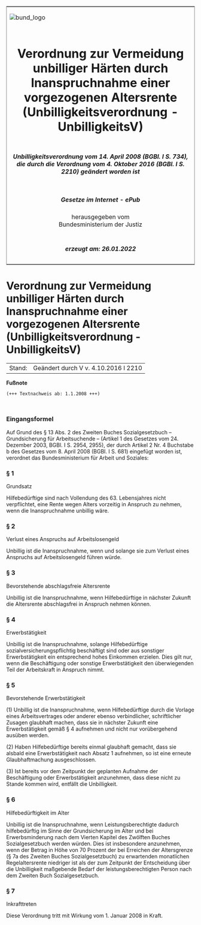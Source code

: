 <span id="DECKBLATT.html"></span>

<table border="0" frame="border" width="100%">

<tr valign="top">

<td align="left">

![bund\_logo](BfJ_2021_Web_de_de.gif)

</td>

<td align="right">

 

</td>

</tr>

<tr align="center" valign="middle">

<td colspan="2">

# Verordnung zur Vermeidung unbilliger Härten durch Inanspruchnahme einer vorgezogenen Altersrente (Unbilligkeitsverordnung - UnbilligkeitsV)

</td>

</tr>

<tr align="center" valign="middle">

<td colspan="2">

##### Unbilligkeitsverordnung vom 14. April 2008 (BGBl. I S. 734), die durch die Verordnung vom 4. Oktober 2016 (BGBl. I S. 2210) geändert worden ist

</td>

</tr>

<tr align="center" valign="middle">

<td colspan="2">

  
  

##### Gesetze im Internet - ePub  
  
herausgegeben vom  
Bundesministerium der Justiz

</td>

</tr>

<tr align="center" valign="bottom">

<td colspan="2">

  
  

##### erzeugt am: 26.01.2022

</td>

</tr>

</table>

<span id="BJNR073400008.html"></span>

# Verordnung zur Vermeidung unbilliger Härten durch Inanspruchnahme einer vorgezogenen Altersrente (Unbilligkeitsverordnung - UnbilligkeitsV)

<div>

<div class="jnhtml">

|        |                                      |
| ------ | ------------------------------------ |
| Stand: | Geändert durch V v. 4.10.2016 I 2210 |

</div>

</div>

<div>

  
**Fußnote**

<div class="jnhtml">

<div>

<div class="jurAbsatz">

  

``` 
(+++ Textnachweis ab: 1.1.2008 +++)

 
```

</div>

</div>

</div>

</div>

<span id="BJNR073400008BJNE000100000.html"></span>

### Eingangsformel  

<div>

<div class="jnhtml">

<div>

<div class="jurAbsatz">

Auf Grund des § 13 Abs. 2 des Zweiten Buches Sozialgesetzbuch –
Grundsicherung für Arbeitsuchende – (Artikel 1 des Gesetzes vom 24.
Dezember 2003, BGBl. I S. 2954, 2955), der durch Artikel 2 Nr. 4
Buchstabe b des Gesetzes vom 8. April 2008 (BGBl. I S. 681) eingefügt
worden ist, verordnet das Bundesministerium für Arbeit und Soziales:

</div>

</div>

</div>

</div>

<span id="BJNR073400008BJNE000200000.html"></span>

### § 1  
Grundsatz

<div>

<div class="jnhtml">

<div>

<div class="jurAbsatz">

Hilfebedürftige sind nach Vollendung des 63. Lebensjahres nicht
verpflichtet, eine Rente wegen Alters vorzeitig in Anspruch zu nehmen,
wenn die Inanspruchnahme unbillig wäre.

</div>

</div>

</div>

</div>

<span id="BJNR073400008BJNE000300000.html"></span>

### § 2  
Verlust eines Anspruchs auf Arbeitslosengeld

<div>

<div class="jnhtml">

<div>

<div class="jurAbsatz">

Unbillig ist die Inanspruchnahme, wenn und solange sie zum Verlust eines
Anspruchs auf Arbeitslosengeld führen würde.

</div>

</div>

</div>

</div>

<span id="BJNR073400008BJNE000400000.html"></span>

### § 3  
Bevorstehende abschlagsfreie Altersrente

<div>

<div class="jnhtml">

<div>

<div class="jurAbsatz">

Unbillig ist die Inanspruchnahme, wenn Hilfebedürftige in nächster
Zukunft die Altersrente abschlagsfrei in Anspruch nehmen können.

</div>

</div>

</div>

</div>

<span id="BJNR073400008BJNE000500000.html"></span>

### § 4  
Erwerbstätigkeit

<div>

<div class="jnhtml">

<div>

<div class="jurAbsatz">

Unbillig ist die Inanspruchnahme, solange Hilfebedürftige
sozialversicherungspflichtig beschäftigt sind oder aus sonstiger
Erwerbstätigkeit ein entsprechend hohes Einkommen erzielen. Dies gilt
nur, wenn die Beschäftigung oder sonstige Erwerbstätigkeit den
überwiegenden Teil der Arbeitskraft in Anspruch nimmt.

</div>

</div>

</div>

</div>

<span id="BJNR073400008BJNE000600000.html"></span>

### § 5  
Bevorstehende Erwerbstätigkeit

<div>

<div class="jnhtml">

<div>

<div class="jurAbsatz">

(1) Unbillig ist die Inanspruchnahme, wenn Hilfebedürftige durch die
Vorlage eines Arbeitsvertrages oder anderer ebenso verbindlicher,
schriftlicher Zusagen glaubhaft machen, dass sie in nächster Zukunft
eine Erwerbstätigkeit gemäß § 4 aufnehmen und nicht nur vorübergehend
ausüben werden.

</div>

<div class="jurAbsatz">

(2) Haben Hilfebedürftige bereits einmal glaubhaft gemacht, dass sie
alsbald eine Erwerbstätigkeit nach Absatz 1 aufnehmen, so ist eine
erneute Glaubhaftmachung ausgeschlossen.

</div>

<div class="jurAbsatz">

(3) Ist bereits vor dem Zeitpunkt der geplanten Aufnahme der
Beschäftigung oder Erwerbstätigkeit anzunehmen, dass diese nicht zu
Stande kommen wird, entfällt die Unbilligkeit.

</div>

</div>

</div>

</div>

<span id="BJNR073400008BJNE000800119.html"></span>

### § 6  
Hilfebedürftigkeit im Alter

<div>

<div class="jnhtml">

<div>

<div class="jurAbsatz">

Unbillig ist die Inanspruchnahme, wenn Leistungsberechtigte dadurch
hilfebedürftig im Sinne der Grundsicherung im Alter und bei
Erwerbsminderung nach dem Vierten Kapitel des Zwölften Buches
Sozialgesetzbuch werden würden. Dies ist insbesondere anzunehmen, wenn
der Betrag in Höhe von 70 Prozent der bei Erreichen der Altersgrenze (§
7a des Zweiten Buches Sozialgesetzbuch) zu erwartenden monatlichen
Regelaltersrente niedriger ist als der zum Zeitpunkt der Entscheidung
über die Unbilligkeit maßgebende Bedarf der leistungsberechtigten
Person nach dem Zweiten Buch Sozialgesetzbuch.

</div>

</div>

</div>

</div>

<span id="BJNR073400008BJNE000701119.html"></span>

### § 7  
Inkrafttreten

<div>

<div class="jnhtml">

<div>

<div class="jurAbsatz">

Diese Verordnung tritt mit Wirkung vom 1. Januar 2008 in Kraft.

</div>

</div>

</div>

</div>
